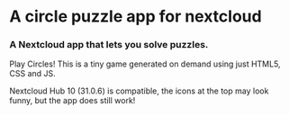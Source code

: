<p align="center">
<h1>A circle puzzle app for nextcloud</h1>
<h3>A Nextcloud app that lets you solve puzzles.</h3>
Play Circles! This is a tiny game generated on demand using just HTML5, CSS and JS.
</p>
Nextcloud Hub 10 (31.0.6) is compatible, the icons at the top may look funny, but the app does still work!
